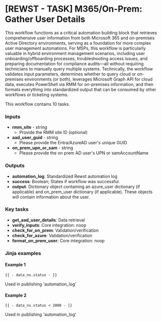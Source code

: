 # \[REWST - TASK] M365/On-Prem: Gather User Details

This workflow functions as a critical automation building block that retrieves comprehensive user information from both Microsoft 365 and on-premises Active Directory environments, serving as a foundation for more complex user management automations. For MSPs, this workflow is particularly valuable in hybrid environment management scenarios, including user onboarding/offboarding processes, troubleshooting access issues, and preparing documentation for compliance audits—all without requiring technicians to manually query multiple systems. Technically, the workflow validates input parameters, determines whether to query cloud or on-premises environments (or both), leverages Microsoft Graph API for cloud data, executes PowerShell via RMM for on-premises information, and then formats everything into standardized output that can be consumed by other workflows or ticketing systems.

This workflow contains 10 tasks.

### Inputs

* **rmm\_site** - string
  * Provide the RMM site ID (optional)
* **aad\_user\_guid** - string
  * Please provide the Entra/AzureAD user's unique GUID
* **on\_prem\_upn\_or\_sam** - string
  * Please provide the on prem AD user's UPN or samAccountName

### Outputs

* **automation\_log**: Standardized Rewst automation log
* **success**: Boolean; States if workflow was successful.
* **output**: Dictionary object containing an azure\_user dictionary (if applicable) and on\_prem\_user dictionary (if applicable). These objects will contain information about the user.

### Key tasks

* **get\_aad\_user\_details**: Data retrieval
* **verify\_inputs**: Core integration: noop
* **check\_for\_on\_prem**: Validation/verification
* **check\_for\_azure**: Validation/verification
* **format\_on\_prem\_user**: Core integration: noop

### Jinja examples

#### Example 1

```jinja
{{ - data_ns.status - }}
```

Used in publishing 'automation\_log'

#### Example 2

```jinja
{{ - data_ns.status < 2000 - }}
```

Used in publishing 'automation\_log'
